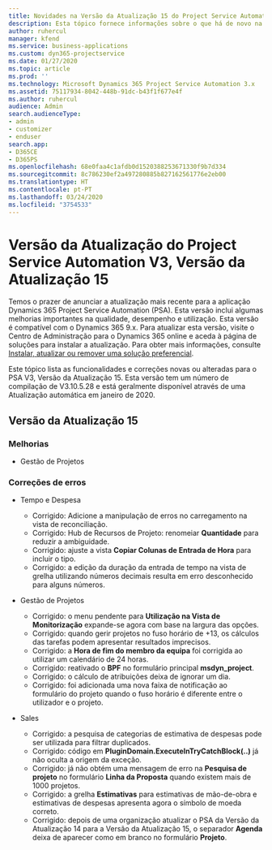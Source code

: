 ```yaml
---
title: Novidades na Versão da Atualização 15 do Project Service Automation, V3
description: Esta tópico fornece informações sobre o que há de novo na Versão da Atualização 15 do Project Service Automation, V3.
author: ruhercul
manager: kfend
ms.service: business-applications
ms.custom: dyn365-projectservice
ms.date: 01/27/2020
ms.topic: article
ms.prod: ''
ms.technology: Microsoft Dynamics 365 Project Service Automation 3.x
ms.assetid: 75117934-8042-448b-91dc-b43f1f677e4f
ms.author: ruhercul
audience: Admin
search.audienceType:
- admin
- customizer
- enduser
search.app:
- D365CE
- D365PS
ms.openlocfilehash: 68e0faa4c1afdb0d1520388253671330f9b7d334
ms.sourcegitcommit: 8c786230ef2a497280885b827162561776e2eb00
ms.translationtype: HT
ms.contentlocale: pt-PT
ms.lasthandoff: 03/24/2020
ms.locfileid: "3754533"
---
```

# <a name="project-service-automation-v3-update-release-15"></a>Versão da Atualização do Project Service Automation V3, Versão da Atualização 15

Temos o prazer de anunciar a atualização mais recente para a aplicação Dynamics 365 Project Service Automation (PSA). Esta versão inclui algumas melhorias importantes na qualidade, desempenho e utilização. Esta versão é compatível com o Dynamics 365 9.x. Para atualizar esta versão, visite o Centro de Administração para o Dynamics 365 online e aceda à página de soluções para instalar a atualização. Para obter mais informações, consulte [Instalar, atualizar ou remover uma solução preferencial](https://docs.microsoft.com/power-platform/admin/install-remove-preferred-solution).

Este tópico lista as funcionalidades e correções novas ou alteradas para o PSA V3, Versão da Atualização 15. Esta versão tem um número de compilação de V3.10.5.28 e está geralmente disponível através de uma Atualização automática em janeiro de 2020.

## <a name="update-release-15"></a>Versão da Atualização 15 

### <a name="enhancements"></a>Melhorias

- Gestão de Projetos

### <a name="bug-fixes"></a>Correções de erros

- Tempo e Despesa

  - Corrigido: Adicione a manipulação de erros no carregamento na vista de reconciliação.
  - Corrigido: Hub de Recursos de Projeto: renomeiar **Quantidade** para reduzir a ambiguidade.
  - Corrigido: ajuste a vista **Copiar Colunas de Entrada de Hora** para incluir o tipo.
  - Corrigido: a edição da duração da entrada de tempo na vista de grelha utilizando números decimais resulta em erro desconhecido para alguns números.

- Gestão de Projetos

  - Corrigido: o menu pendente para **Utilização na Vista de Monitorização** expande-se agora com base na largura das opções.
  - Corrigido: quando gerir projetos no fuso horário de +13, os cálculos das tarefas podem apresentar resultados imprecisos.
  - Corrigido: a **Hora de fim do membro da equipa** foi corrigida ao utilizar um calendário de 24 horas.
  - Corrigido: reativado o **BPF** no formulário principal **msdyn_project**.
  - Corrigido: o cálculo de atribuições deixa de ignorar um dia.
  - Corrigido: foi adicionada uma nova faixa de notificação ao formulário do projeto quando o fuso horário é diferente entre o utilizador e o projeto.

- Sales

  - Corrigido: a pesquisa de categorias de estimativa de despesas pode ser utilizada para filtrar duplicados.
  - Corrigido: código em **PluginDomain.ExecuteInTryCatchBlock(..)** já não oculta a origem da exceção.
  - Corrigido: já não obtém uma mensagem de erro na **Pesquisa de projeto** no formulário **Linha da Proposta** quando existem mais de 1000 projetos.
  - Corrigido: a grelha **Estimativas** para estimativas de mão-de-obra e estimativas de despesas apresenta agora o símbolo de moeda correto.
  - Corrigido: depois de uma organização atualizar o PSA da Versão da Atualização 14 para a Versão da Atualização 15, o separador **Agenda** deixa de aparecer como em branco no formulário **Projeto**.
